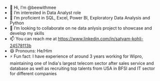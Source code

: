 - 👋 Hi, I’m @beewithmee
- 👀 I’m interested in Data Analyst role
- 🌱 I’m proficient in SQL, Excel, Power BI, Exploratory Data Analysis and Python
- 💞️ I’m looking to collaborate on ne data anlysis project to showcase and develop my skills
- 📫 You can reach me at https://www.linkedin.com/in/satyam-kohli-24578113b
- 😄 Pronouns: He/Him
- ⚡ Fun fact: I have experience of around 3 years working for Wipro, maintaining one of India's largest telecom sector after sales service and database as well as recruiting top talents from USA in BFSI and IT sector for different companies

<!---
beewithmee/beewithmee is a ✨ special ✨ repository because its `README.md` (this file) appears on your GitHub profile.
You can click the Preview link to take a look at your changes.
--->
